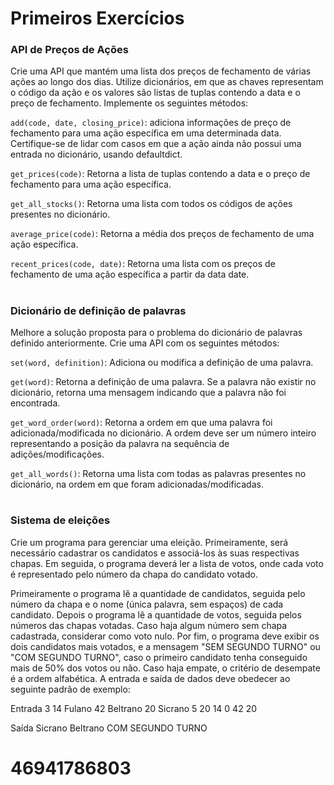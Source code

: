 # Primeiros Exercícios

### API de Preços de Ações

Crie uma API que mantém uma lista dos preços de fechamento de várias ações ao longo dos dias. Utilize dicionários, em que as chaves representam o código da ação e os valores são listas de tuplas contendo a data e o preço de fechamento. Implemente os seguintes métodos:

`add(code, date, closing_price)`: adiciona informações de preço de fechamento para uma ação específica em uma determinada data. Certifique-se de lidar com casos em que a ação ainda não possui uma entrada no dicionário, usando defaultdict.

`get_prices(code)`: Retorna a lista de tuplas contendo a data e o preço de fechamento para uma ação específica.

`get_all_stocks()`: Retorna uma lista com todos os códigos de ações presentes no dicionário.

`average_price(code)`: Retorna a média dos preços de fechamento de uma ação específica.

`recent_prices(code, date)`: Retorna uma lista com os preços de fechamento de uma ação específica a partir da data date.

#

### Dicionário de definição de palavras

Melhore a solução proposta para o problema do dicionário de palavras definido anteriormente. Crie uma API com os seguintes métodos:

`set(word, definition)`: Adiciona ou modifica a definição de uma palavra.

`get(word)`: Retorna a definição de uma palavra. Se a palavra não existir no dicionário, retorna uma mensagem indicando que a palavra não foi encontrada.

`get_word_order(word)`: Retorna a ordem em que uma palavra foi adicionada/modificada no dicionário. A ordem deve ser um número inteiro representando a posição da palavra na sequência de adições/modificações.

`get_all_words()`: Retorna uma lista com todas as palavras presentes no dicionário, na ordem em que foram adicionadas/modificadas.

#

### Sistema de eleições

Crie um programa para gerenciar uma eleição. Primeiramente, será necessário cadastrar os candidatos e associá-los às suas respectivas chapas. Em seguida, o programa deverá ler a lista de votos, onde cada voto é representado pelo número da chapa do candidato votado.

Primeiramente o programa lê a quantidade de candidatos, seguida pelo número da chapa e o nome (única palavra, sem espaços) de cada candidato. Depois o programa lê a quantidade de votos, seguida pelos números das chapas votadas. Caso haja algum número sem chapa cadastrada, considerar como voto nulo. Por fim, o programa deve exibir os dois candidatos mais votados, e a mensagem "SEM SEGUNDO TURNO" ou "COM SEGUNDO TURNO", caso o primeiro candidato tenha conseguido mais de 50% dos votos ou não. Caso haja empate, o critério de desempate é a ordem alfabética. A entrada e saída de dados deve obedecer ao seguinte padrão de exemplo:

Entrada
3
14
Fulano
42
Beltrano
20
Sicrano
5
20
14
0
42
20

Saída
Sicrano
Beltrano
COM SEGUNDO TURNO

# 46941786803

